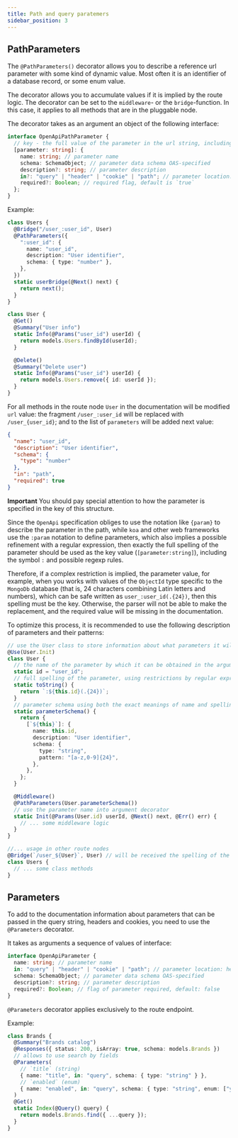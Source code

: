 ```yaml
---
title: Path and query paratemers
sidebar_position: 3
---
```


## PathParameters

The `@PathParameters()` decorator allows you to describe a reference url parameter with some kind
of dynamic value. Most often it is an identifier of a database record, or some enum value.

The decorator allows you to accumulate values if it is implied by the route logic. The decorator
can be set to the `middleware`- or the `bridge`-function. In this case, it applies to all methods
that are in the pluggable node.

The decorator takes as an argument an object of the following interface:

```ts
interface OpenApiPathParameter {
  // key - the full value of the parameter in the url string, including regular expression delimiters
  [parameter: string]: {
    name: string; // parameter name
    schema: SchemaObject; // parameter data schema OAS-specified
    description?: string; // parameter description
    in?: "query" | "header" | "cookie" | "path"; // parameter location: header, path, query string, cookie; default `path`
    required?: Boolean; // required flag, default is `true`
  };
}
```

Example:

```ts
class Users {
  @Bridge("/user_:user_id", User)
  @PathParameters({
    ":user_id": {
      name: "user_id",
      description: "User identifier",
      schema: { type: "number" },
    },
  })
  static userBridge(@Next() next) {
    return next();
  }
}

class User {
  @Get()
  @Summary("User info")
  static Info(@Params("user_id") userId) {
    return models.Users.findById(userId);
  }

  @Delete()
  @Summary("Delete user")
  static Info(@Params("user_id") userId) {
    return models.Users.remove({ id: userId });
  }
}
```

For all methods in the route node `User` in the documentation will be modified `url` value:
the fragment `/user_:user_id` will be replaced with `/user_{user_id}`; and to the list of `parameters`
will be added next value:

```json
{
  "name": "user_id",
  "description": "User identifier",
  "schema": {
    "type": "number"
  },
  "in": "path",
  "required": true
}
```

**Important** You should pay special attention to how the parameter is specified in the key
of this structure.

Since the `OpenApi` specification obliges to use the notation like `{param}` to describe
the parameter in the path, while `koa` and other web frameworks use the `:param` notation to
define parameters, which also implies a possible refinement with a regular expression,
then exactly the full spelling of the parameter should be used as the key value (`[parameter:string]`),
including the symbol `:` and possible regexp rules.

Therefore, if a complex restriction is implied, the parameter value, for example, when you works with
values of the `ObjectId` type specific to the `MongoDb` database (that is, 24 characters combining
Latin letters and numbers), which can be safe written as `user_:user_id(.{24})`, then this spelling
must be the key. Otherwise, the parser will not be able to make the replacement, and the required
value will be missing in the documentation.

To optimize this process, it is recommended to use the following description of parameters and
their patterns:

```ts
// use the User class to store information about what parameters it will connect to other nodes
@Use(User.Init)
class User {
  // the name of the parameter by which it can be obtained in the arguments to the methods
  static id = "user_id";
  // full spelling of the parameter, using restrictions by regular expression
  static toString() {
    return `:${this.id}(.{24})`;
  }
  // parameter schema using both the exact meanings of name and spelling
  static parameterSchema() {
    return {
      [`${this}`]: {
        name: this.id,
        description: "User identifier",
        schema: {
          type: "string",
          pattern: "[a-z,0-9]{24}",
        },
      },
    };
  }

  @Middleware()
  @PathParameters(User.parameterSchema())
  // use the parameter name into argument decorator
  static Init(@Params(User.id) userId, @Next() next, @Err() err) {
    // ... some middleware logic
  }
}

//... usage in other route nodes
@Bridge(`/user_${User}`, User) // will be received the spelling of the parameter including restrictions on the number of characters
class Users {
  // ... some class methods
}
```

## Parameters

To add to the documentation information about parameters that can be passed in the query string,
headers and cookies, you need to use the `@Parameters` decorator.

It takes as arguments a sequence of values of interface:

```ts
interface OpenApiParameter {
  name: string; // parameter name
  in: "query" | "header" | "cookie" | "path"; // parameter location: header, path, query string, cookie
  schema: SchemaObject; // parameter data schema OAS-specified
  description?: string; // parameter description
  required?: Boolean; // flag of parameter required, default: false
}
```

`@Parameters` decorator applies exclusively to the route endpoint.

Example:

```ts
class Brands {
  @Summary("Brands catalog")
  @Responses({ status: 200, isArray: true, schema: models.Brands })
  // allows to use search by fields
  @Parameters(
    // `title` (string)
    { name: "title", in: "query", schema: { type: "string" } },
    // `enabled` (enum)
    { name: "enabled", in: "query", schema: { type: "string", enum: ["yes", "no"] } }
  )
  @Get()
  static Index(@Query() query) {
    return models.Brands.find({ ...query });
  }
}
```
